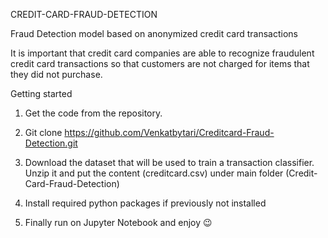 CREDIT-CARD-FRAUD-DETECTION


Fraud Detection model based on anonymized credit card transactions

It is important that credit card companies are able to recognize fraudulent credit card transactions so that customers are not charged for items that they did not purchase.


Getting started

1) Get the code from the repository.
  
2) Git clone  https://github.com/Venkatbytari/Creditcard-Fraud-Detection.git
   
3) Download the dataset that will be used to train a transaction classifier. Unzip it and put the content (creditcard.csv) under main folder (Credit-Card-Fraud-Detection)

4) Install required python packages if previously not installed

5) Finally run on Jupyter Notebook and enjoy 😉
